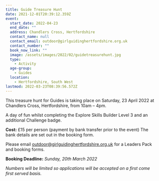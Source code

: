 ```yaml
---
title: Guide Treasure Hunt
date: 2021-12-01T20:39:12.359Z
event:
  start_date: 2022-04-23
  end_date: ""
  address: Chandlers Cross, Hertfordshire
  contact_name: null
  contact_email: outdoor@girlguidinghertfordshire.org.uk
  contact_number: ""
  book_now_link: ""
  image: /assets/images/2022/02/guidetreasurehunt.jpg
  type:
    - Activity
  age-group:
    - Guides
  location:
    - Hertfordshire, South West
lastmod: 2022-03-23T08:39:56.572Z
---
```

This treasure hunt for Guides is taking place on Saturday, 23 April 2022 at Chandlers Cross, Hertfordshire, from 10am – 4pm.

A day of fun whilst completing the Explore Skills Builder Level 3 and an additional Challenge badge.

**Cost:** £15 per person (payment by bank transfer prior to the event)  The bank details are set out in the booking form.

Please email <outdoor@girlguidinghertfordshire.org.uk> for a Leaders Pack and booking forms.

**Booking Deadline:** _Sunday, 20th March 2022_

_Numbers will be limited so applications will be accepted on a first come first served basis._
